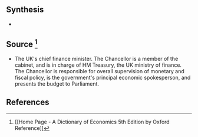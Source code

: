## Synthesis
- 
## Source [^1]
- The UK's chief finance minister. The Chancellor is a member of the cabinet, and is in charge of HM Treasury, the UK ministry of finance. The Chancellor is responsible for overall supervision of monetary and fiscal policy, is the government's principal economic spokesperson, and presents the budget to Parliament.
## References

[^1]: [[Home Page - A Dictionary of Economics 5th Edition by Oxford Reference]]